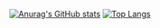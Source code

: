 [![Anurag's GitHub stats](https://github-readme-stats.vercel.app/api?username=zignalssss&bg_color=DEG,#0F2027,#203A43,#2C5364)](https://github.com/anuraghazra/github-readme-stats)
[![Top Langs](https://github-readme-stats.vercel.app/api/top-langs/?username=zignalssss&langs_count=8)](https://github.com/anuraghazra/github-readme-stats)
